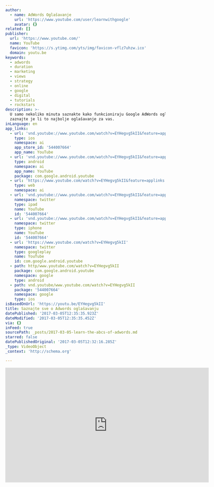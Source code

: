 ```yaml
---
author:
  - name: AdWords Oglašavanje
    url: 'https://www.youtube.com/user/learnwithgoogle'
    avatar: {}
related: []
publisher:
  url: 'https://www.youtube.com/'
  name: YouTube
  favicon: 'https://s.ytimg.com/yts/img/favicon-vflz7uhzw.ico'
  domain: youtu.be
keywords:
  - adwords
  - duration
  - marketing
  - views
  - strategy
  - online
  - google
  - digital
  - tutorials
  - rockstars
description: >-
  U samo nekoliko minuta saznakte kako funkcioniraju Google AdWords oglasi i
  zaznajte je li to najbolje oglašavanje za vas.
inLanguage: en
app_links:
  - url: 'vnd.youtube://www.youtube.com/watch?v=EYHegvg5kII&feature=applinks'
    type: ios
    namespace: ai
    app_store_id: '544007664'
    app_name: YouTube
  - url: 'vnd.youtube://www.youtube.com/watch?v=EYHegvg5kII&feature=applinks'
    type: android
    namespace: ai
    app_name: YouTube
    package: com.google.android.youtube
  - url: 'https://www.youtube.com/watch?v=EYHegvg5kII&feature=applinks'
    type: web
    namespace: ai
  - url: 'vnd.youtube://www.youtube.com/watch?v=EYHegvg5kII&feature=applinks'
    namespace: twitter
    type: ipad
    name: YouTube
    id: '544007664'
  - url: 'vnd.youtube://www.youtube.com/watch?v=EYHegvg5kII&feature=applinks'
    namespace: twitter
    type: iphone
    name: YouTube
    id: '544007664'
  - url: 'https://www.youtube.com/watch?v=EYHegvg5kII'
    namespace: twitter
    type: googleplay
    name: YouTube
    id: com.google.android.youtube
  - path: http/www.youtube.com/watch?v=EYHegvg5kII
    package: com.google.android.youtube
    namespace: google
    type: android
  - path: vnd.youtube/www.youtube.com/watch?v=EYHegvg5kII
    package: '544007664'
    namespace: google
    type: ios
isBasedOnUrl: 'https://youtu.be/EYHegvg5kII'
title: Saznajte sve o Adwords oglašavanju
datePublished: '2017-03-05T12:35:35.923Z'
dateModified: '2017-03-05T12:35:35.452Z'
via: {}
inFeed: true
sourcePath: _posts/2017-03-05-learn-the-abcs-of-adwords.md
starred: false
datePublishedOriginal: '2017-03-05T12:32:16.285Z'
_type: VideoObject
_context: 'http://schema.org'

---
```

<iframe src="https://cdn.embedly.com/widgets/media.html?src=https%3A%2F%2Fwww.youtube.com%2Fembed%2FEYHegvg5kII%3Ffeature%3Doembed&amp;url=http%3A%2F%2Fwww.youtube.com%2Fwatch%3Fv%3DEYHegvg5kII&amp;image=https%3A%2F%2Fi.ytimg.com%2Fvi%2FEYHegvg5kII%2Fhqdefault.jpg&amp;key=b7d04c9b404c499eba89ee7072e1c4f7&amp;type=text%2Fhtml&amp;schema=youtube" width="640" height="360" scrolling="no" frameborder="0" allowfullscreen="" style=""></iframe>